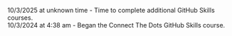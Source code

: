 10/3/2025 at unknown time - Time to complete additional GitHub Skills courses.  
10/3/2024 at 4:38 am - Began the Connect The Dots GitHub Skills course.
